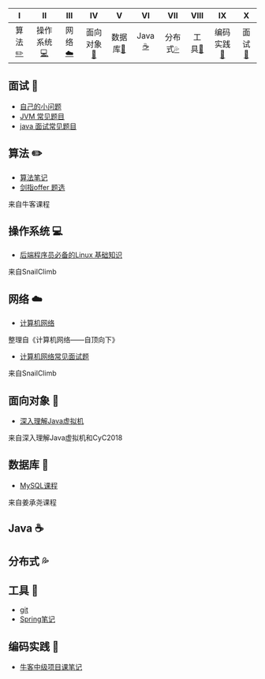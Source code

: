 <!-- ![](https://img.shields.io/badge/update-today-blue.svg) ![](https://img.shields.io/badge/gitbook-making-lightgrey.svg)</br> -->
| Ⅰ | Ⅱ | Ⅲ | Ⅳ | Ⅴ | Ⅵ | Ⅶ | Ⅷ | Ⅸ | Ⅹ |
| :--------: | :---------: | :---------: | :---------: | :---------: | :---------:| :---------: | :-------: | :-------:| :------:|
| 算法[:pencil2:](#算法-pencil2) | 操作系统[:computer:](#操作系统-computer)|网络[:cloud:](#网络-cloud) | 面向对象[:couple:](#面向对象-couple) |数据库[:floppy_disk:](#数据库-floppy_disk)| Java [:coffee:](#java-coffee)| 分布式[:sweat_drops:](#分布式-sweat_drops)| 工具[:hammer:](#工具-hammer)| 编码实践[:speak_no_evil:](#编码实践-speak_no_evil)| 面试[:memo:](#面试-memo) |

## 面试 :memo:
- [自己的小问题](https://github.com/zhaojing5340126/interview/blob/master/problem.md)
- [JVM 常见题目](https://github.com/zhaojing5340126/interview/blob/Niuke_class/interviewJVM.md)
- [java 面试常见题目](https://github.com/zhaojing5340126/interview/blob/Niuke_class/interviewReady.md)

## 算法 :pencil2:
- [算法笔记](https://github.com/zhaojing5340126/interview/blob/Niuke_class/Niuke_class.md)
- [剑指offer 题选](https://github.com/zhaojing5340126/interview/blob/Niuke_class/myoffer66.md)

来自牛客课程

## 操作系统 :computer:
- [后端程序员必备的Linux 基础知识](https://github.com/Snailclimb/JavaGuide/blob/master/操作系统/后端程序员必备的Linux基础知识.md)

来自SnailClimb

## 网络 :cloud:

- [计算机网络](https://github.com/zhaojing5340126/interview/blob/master/network.md)

整理自《计算机网络——自顶向下》

- [计算机网络常见面试题](https://github.com/Snailclimb/Java_Guide/blob/master/计算机网络与数据通信/计算机网络.md)

来自SnailClimb

## 面向对象 :couple:
- [深入理解Java虚拟机](https://github.com/zhaojing5340126/interview/blob/JVM/JVM.md)

来自深入理解Java虚拟机和CyC2018

## 数据库 :floppy_disk:
- [MySQL课程](https://github.com/zhaojing5340126/interview/blob/databases/MYSQL.md)

来自姜承尧课程

## Java :coffee:

## 分布式 :sweat_drops:

## 工具 :hammer:
- [git](https://github.com/zhaojing5340126/interview/blob/master/github.md)
- [Spring笔记](https://github.com/zhaojing5340126/interview/blob/Niuke_class/spring.md)

## 编码实践 :speak_no_evil:
- [牛客中级项目课笔记](https://github.com/zhaojing5340126/interview/blob/Niuke_class/notebook.md)


